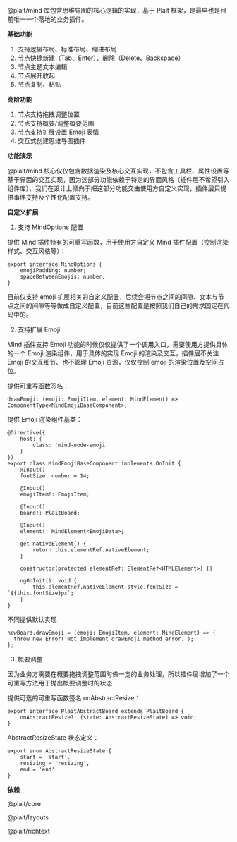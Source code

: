 

@plait/mind 库包含思维导图的核心逻辑的实现，基于 Plait 框架，是最早也是目前唯一一个落地的业务插件。



**基础功能**

1. 支持逻辑布局、标准布局、缩进布局
1. 节点快捷新建（Tab、Enter）、删除（Delete、Backspace）
1. 节点主题文本编辑
1. 节点展开收起
1. 节点复制、粘贴




**高阶功能**

1. 节点支持拖拽调整位置
1. 节点支持概要/调整概要范围
1. 节点支持扩展设置 Emoji 表情
1. 交互式创建思维导图插件




**功能演示**





@plait/mind 核心仅仅包含数据渲染及核心交互实现，不包含工具栏、属性设置等基于界面的交互实现，因为这部分功能依赖于特定的界面风格（插件层不希望引入组件库），我们在设计上倾向于把这部分功能交由使用方自定义实现，插件层只提供事件支持及个性化配置支持。



**自定义扩展**



1. 支持 MindOptions 配置

提供 Mind 插件特有的可重写函数，用于使用方自定义 Mind 插件配置（控制渲染样式、交互风格等）：

```
export interface MindOptions {
    emojiPadding: number;
    spaceBetweenEmojis: number;
}
```

目前仅支持 emoji 扩展相关的自定义配置，后续会把节点之间的间隙、文本与节点之间的间隙等等做成自定义配置，目前这些配置是按照我们自己的需求固定在代码中的。



2. 支持扩展 Emoji

Mind 插件支持 Emoji 功能的时候仅仅提供了一个调用入口，需要使用方提供具体的一个 Emoji 渲染组件，用于具体的实现 Emoji 的渲染及交互，插件层不关注 Emoji 的交互细节、也不管理 Emoji 资源，仅仅控制 emoji 的渲染位置及空间占位。

提供可重写函数签名：

```
drawEmoji: (emoji: EmojiItem, element: MindElement) => ComponentType<MindEmojiBaseComponent>;
```

提供 Emoji 渲染组件基类：

```
@Directive({
    host: {
        class: 'mind-node-emoji'
    }
})
export class MindEmojiBaseComponent implements OnInit {
    @Input()
    fontSize: number = 14;

    @Input()
    emojiItem!: EmojiItem;

    @Input()
    board!: PlaitBoard;

    @Input()
    element!: MindElement<EmojiData>;

    get nativeElement() {
        return this.elementRef.nativeElement;
    }

    constructor(protected elementRef: ElementRef<HTMLElement>) {}

    ngOnInit(): void {
        this.elementRef.nativeElement.style.fontSize = `${this.fontSize}px`;
    }
}
```

不同提供默认实现

```
newBoard.drawEmoji = (emoji: EmojiItem, element: MindElement) => {
  throw new Error('Not implement drawEmoji method error.');
};
```



3. 概要调整

因为业务方需要在概要拖拽调整范围时做一定的业务处理，所以插件层增加了一个可重写方法用于抛出概要调整时的状态

提供可选的可重写函数签名 onAbstractResize： 

```
export interface PlaitAbstractBoard extends PlaitBoard {
    onAbstractResize?: (state: AbstractResizeState) => void;
}
```

AbstractResizeState 状态定义：

```
export enum AbstractResizeState {
    start = 'start',
    resizing = 'resizing',
    end = 'end'
}
```



**依赖**

@plait/core

@plait/layouts

@plait/richtext



